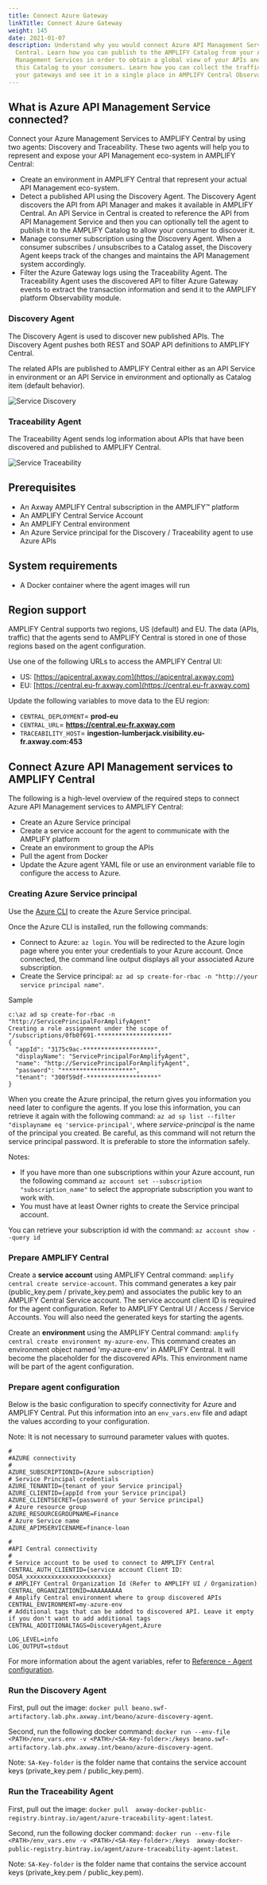 ```yaml
---
title: Connect Azure Gateway
linkTitle: Connect Azure Gateway
weight: 145
date: 2021-01-07
description: Understand why you would connect Azure API Management Services to AMPLIFY
  Central. Learn how you can publish to the AMPLIFY Catalog from your API
  Management Services in order to obtain a global view of your APIs and present
  this Catalog to your consumers. Learn how you can collect the traffic of all
  your gateways and see it in a single place in AMPLIFY Central Observability.
---
```


## What is Azure API Management Service connected?

Connect your Azure Management Services to AMPLIFY Central by using two agents: Discovery and Traceability. These two agents will help you to represent and expose your API Management eco-system in AMPLIFY Central:

* Create an environment in AMPLIFY Central that represent your actual API Management eco-system.
* Detect a published API using the Discovery Agent. The Discovery Agent discovers the API from API Manager and makes it available in AMPLIFY Central. An API Service in Central is created to reference the API from API Management Service and then you can optionally tell the agent to publish it to the AMPLIFY Catalog to allow your consumer to discover it.
* Manage consumer subscription using the Discovery Agent. When a consumer subscribes / unsubscribes to a Catalog asset, the Discovery Agent keeps track of the changes and maintains the API Management system accordingly.
* Filter the Azure Gateway logs using the Traceability Agent. The Traceability Agent uses the discovered API to filter Azure Gateway events to extract the transaction information and send it to the AMPLIFY platform Observability module.

### Discovery Agent

The Discovery Agent is used to discover new published APIs. The Discovery Agent pushes both REST and SOAP API definitions to AMPLIFY Central.

The related APIs are published to AMPLIFY Central either as an API Service in environment or an API Service in environment and optionally as Catalog item (default behavior).

![Service Discovery](/Images/central/connect-azure-gateway/discoveryagent.png)

### Traceability Agent

The Traceability Agent sends log information about APIs that have been discovered and published to AMPLIFY Central.

![Service Traceability](/Images/central/connect-azure-gateway/traceabilityagent.png)

## Prerequisites

* An Axway AMPLIFY Central subscription in the AMPLIFY™ platform
* An AMPLIFY Central Service Account
* An AMPLIFY Central environment
* An Azure Service principal for the Discovery / Traceability agent to use Azure APIs

## System requirements

* A Docker container where the agent images will run

## Region support

AMPLIFY Central supports two regions, US (default) and EU. The data (APIs, traffic) that the agents send to AMPLIFY Central is stored in one of those regions based on the agent configuration.

Use one of the following URLs to access the AMPLIFY Central UI:

* US: [https://apicentral.axway.com](https://apicentral.axway.com)
* EU: [https://central.eu-fr.axway.com](https://central.eu-fr.axway.com)

Update the following variables to move data to the EU region:

* `CENTRAL_DEPLOYMENT`= **prod-eu**
* `CENTRAL_URL`= **<https://central.eu-fr.axway.com>**
* `TRACEABILITY_HOST`= **ingestion-lumberjack.visibility.eu-fr.axway.com:453**

## Connect Azure API Management services to AMPLIFY Central

The following is a high-level overview of the required steps to connect Azure API Management services to AMPLIFY Central:

* Create an Azure Service principal
* Create a service account for the agent to communicate with the AMPLIFY platform
* Create an environment to group the APIs
* Pull the agent from Docker
* Update the Azure agent YAML file or use an environment variable file to configure the access to Azure.

### Creating Azure Service principal

Use the [Azure CLI](https://docs.microsoft.com/en-us/cli/azure/install-azure-cli?view=azure-cli-latest) to create the Azure Service principal.

Once the Azure CLI is installed, run the following commands:

* Connect to Azure: `az login`. You will be redirected to the Azure login page where you enter your credentials to your Azure account. Once connected, the command line output displays all your associated Azure subscription.
* Create the Service principal: `az ad sp create-for-rbac -n "http://your service principal name"`.

Sample

```shell
c:\az ad sp create-for-rbac -n "http://ServicePrincipalForAmplifyAgent"
Creating a role assignment under the scope of "/subscriptions/0fb0f691-********************"
{
  "appId": "3175c9ac-********************",
  "displayName": "ServicePrincipalForAmplifyAgent",
  "name": "http://ServicePrincipalForAmplifyAgent",
  "password": "********************",
  "tenant": "300f59df-********************"
}
```

When you create the Azure principal, the return gives you information you need later to configure the agents. If you lose this information, you can retrieve it again with the following command: `az ad sp list --filter "displayname eq 'service-principal'`, where _service-principal_ is the name of the principal you created. Be careful, as this command will not return the service principal password. It is preferable to store the information safely.

Notes:

* If you have more than one subscriptions within your Azure account, run the following command `az account set --subscription "subscription_name"` to select the appropriate subscription you want to work with.
* You must have at least Owner rights to create the Service principal account.

You can retrieve your subscription id with the command: `az account show --query id`

### Prepare AMPLIFY Central

Create a **service account** using AMPLIFY Central command: `amplify central create service-account`. This command generates a key pair (public_key.pem / private_key.pem) and associates the public key to an AMPLIFY Central Service account. The service account client ID is required for the agent configuration. Refer to AMPLIFY Central UI / Access / Service Accounts. You will also need the generated keys for starting the agents.

Create an **environment** using the AMPLIFY Central command:  `amplify central create environment my-azure-env`. This command creates an environment object named 'my-azure-env' in AMPLIFY Central. It will become the placeholder for the discovered APIs. This environment name will be part of the agent configuration.

### Prepare agent configuration

Below is the basic configuration to specify connectivity for Azure and AMPLIFY Central. Put this information into an `env_vars.env` file and adapt the values according to your configuration.

Note: It is not necessary to surround parameter values with quotes.

```Shell
#
#AZURE connectivity
#
AZURE_SUBSCRIPTIONID={Azure subscription}
# Service Principal credentials
AZURE_TENANTID={tenant of your Service principal}
AZURE_CLIENTID={appId from your Service principal}
AZURE_CLIENTSECRET={password of your Service principal}
# Azure resource group
AZURE_RESOURCEGROUPNAME=Finance
# Azure Service name
AZURE_APIMSERVICENAME=finance-loan

#
#API Central connectivity
#
# Service account to be used to connect to AMPLIFY Central
CENTRAL_AUTH_CLIENTID={service account Client ID: DOSA_xxxxxxxxxxxxxxxxxxxxxxx}
# AMPLIFY Central Organization Id (Refer to AMPLIFY UI / Organization) 
CENTRAL_ORGANIZATIONID=AAAAAAAAA
# Amplify Central environment where to group discovered APIs
CENTRAL_ENVIRONMENT=my-azure-env
# Additional tags that can be added to discovered API. Leave it empty if you don't want to add additional tags
CENTRAL_ADDITIONALTAGS=DiscoveryAgent,Azure

LOG_LEVEL=info
LOG_OUTPUT=stdout
```

For more information about the agent variables, refer to [Reference - Agent configuration](/docs/central/connect-azure-gateway/agent-variables).

### Run the Discovery Agent

First, pull out the image: `docker pull beano.swf-artifactory.lab.phx.axway.int/beano/azure-discovery-agent`.

Second, run the following docker command: `docker run --env-file <PATH>/env_vars.env -v <PATH>/<SA-Key-folder>:/keys beano.swf-artifactory.lab.phx.axway.int/beano/azure-discovery-agent`.

Note: `SA-Key-folder` is the folder name that contains the service account keys (private_key.pem / public_key.pem).

### Run the Traceability Agent

First, pull out the image: `docker pull  axway-docker-public-registry.bintray.io/agent/azure-traceability-agent:latest`.

Second, run the following docker command: `docker run --env-file <PATH>/env_vars.env -v <PATH>/<SA-Key-folder>:/keys  axway-docker-public-registry.bintray.io/agent/azure-traceability-agent:latest`.

Note: `SA-Key-folder` is the folder name that contains the service account keys (private_key.pem / public_key.pem).
